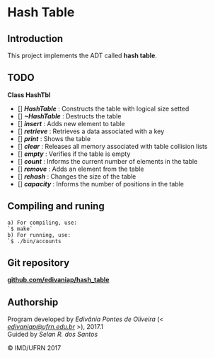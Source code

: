 # Hash Table

## Introduction

This project implements the ADT called **hash table**.

## TODO

**Class HashTbl**  

- [] _**HashTable**_ : Constructs the table with logical size setted
- [] _**~HashTable**_ : Destructs the table
- [] _**insert**_ : Adds new element to table
- [] _**retrieve**_ : Retrieves a data associated with a key
- [] _**print**_ : Shows the table
- [] _**clear**_ : Releases all memory associated with table collision lists 
- [] _**empty**_ : Verifies if the table is empty
- [] _**count**_ : Informs the current number of elements in the table
- [] _**remove**_ : Adds an element from the table
- [] _**rehash**_ : Changes the size of the table
- [] _**capacity**_ : Informs the number of positions in the table

	
## Compiling and runing
	a) For compiling, use:
	`$ make`
	b) For running, use:
	`$ ./bin/accounts


## Git repository

[**github.com/edivaniap/hash_table**](https://github.com/edivaniap/hash_table)


## Authorship

Program developed by _Edivânia Pontes de Oliveira_ (< *edivaniap@ufrn.edu.br* >), 2017.1  
Guided by _Selan R. dos Santos_

&copy; IMD/UFRN 2017

